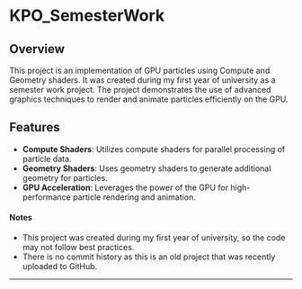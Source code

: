 
# KPO_SemesterWork

## Overview

This project is an implementation of GPU particles using Compute and Geometry shaders. It was created during my first year of university as a semester work project. The project demonstrates the use of advanced graphics techniques to render and animate particles efficiently on the GPU.

## Features

- **Compute Shaders**: Utilizes compute shaders for parallel processing of particle data.
- **Geometry Shaders**: Uses geometry shaders to generate additional geometry for particles.
- **GPU Acceleration**: Leverages the power of the GPU for high-performance particle rendering and animation.

#### Notes

- This project was created during my first year of university, so the code may not follow best practices.
- There is no commit history as this is an old project that was recently uploaded to GitHub.

---
